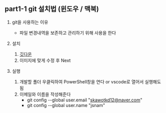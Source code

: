 ## part1-1 git 설치법 (윈도우 / 맥북)

1. git을 사용하는 이유

   - 파일 변경내역을 보존하고 관리하기 위해 사용을 한다

2. 설치

   1. [깃다운](https://git-scm.com/downloads)
   2. 이미지에 맞게 수정 후 Next

3. 실행
   1. 개발할 폴더 우클릭하여 PowerShell창을 연다 or vscode로 열어서 실행해도됨
   2. 이메일와 이름을 작성해준다
      - git config --global user.email "skawotkd12@naver.com"
      - git config --global user.name "jsnam"
